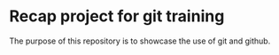 # Recap project for git training

The purpose of this repository is to showcase the use of git and github.
